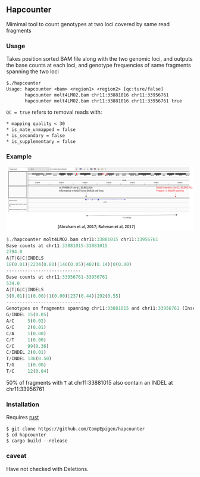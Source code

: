 ## Hapcounter

Mimimal tool to count genotypes at two loci covered by same read fragments

### Usage

Takes position sorted BAM file along with the two genomic loci, and outputs the base counts at each loci, and genotype frequencies of same fragments spanning the two loci

```
$./hapcounter
Usage: hapcounter <bam> <region1> <region2> [qc:ture/false]
       hapcounter molt4LMO2.bam chr11:33881016 chr11:33956761
       hapcounter molt4LMO2.bam chr11:33881016 chr11:33956761 true
```

`QC = true` refers to removal reads with:

	* mapping quality < 30
	* is_mate_unmapped = false
	* is_secondary = false
	* is_supplementary = false

### Example

<img src="LMO2.png" />

```rust
$./hapcounter molt4LMO2.bam chr11:33881015 chr11:33956761
Base counts at chr11:33881015-33881015
2794.0
A|T|G|C|INDELS
18(0.01)|2234(0.80)|140(0.05)|402(0.14)|0(0.00)
----------------------------
Base counts at chr11:33956761-33956761
534.0
A|T|G|C|INDELS
3(0.01)|1(0.00)|1(0.00)|237(0.44)|292(0.55)
----------------------------
Genotypes on fragments spanning chr11:33881015 and chr11:33956761 (Insert length 75746bp)
G/INDEL 15(0.05)
A/C     5(0.02)
G/C     2(0.01)
C/A     1(0.00)
C/T     1(0.00)
C/C     99(0.36)
C/INDEL 2(0.01)
T/INDEL 136(0.50)
T/G     1(0.00)
T/C     12(0.04)
```

50% of fragments with `T` at chr11:33881015 also contain an INDEL at chr11:33956761

### Installation

Requires [rust](https://www.rust-lang.org/tools/install)

```
$ git clone https://github.com/CompEpigen/hapcounter
$ cd hapcounter
$ cargo build --release
```

### caveat
Have not checked with Deletions.